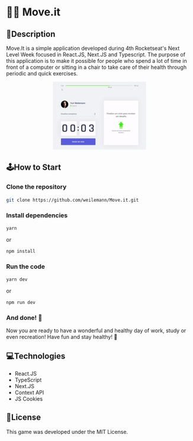 # 🏋️‍♀️ Move.it

## 📃Description
Move.It is a simple application developed during 4th Rocketseat's Next Level Week focused in React.JS, Next.JS and Typescript. The purpose of this application is to make it possible for people who spend a lot of time in front of a computer or sitting in a chair to take care of their health through periodic and quick exercises. 

<p align="center">
  <img src="public/MoveIt.gif" width="50%" />
</p>

## 🕹How to Start

### Clone the repository
```bash
git clone https://github.com/weilemann/Move.it.git
```

### Install dependencies
```bash
yarn
```
or
```bash
npm install
```

### Run the code
```bash
yarn dev
```
or
```bash
npm run dev
```

### And done! 🎉
Now you are ready to have a wonderful and healthy day of work, study or even recreation! Have fun and stay healthy! 🙂

## 💻Technologies
<ul>
  <li>React.JS</li>
  <li>TypeScript</li>
  <li>Next.JS</li>
  <li>Context API</li>
  <li>JS Cookies</li>
</ul>

## 📜License
This game was developed under the MIT License.
